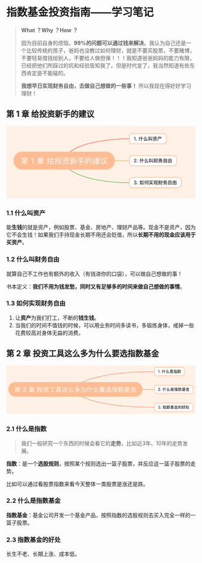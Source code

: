 # 指数基金投资指南——学习笔记

> **What ？Why ？How ？**
>
> 因为目前自身的烦恼，**99%的问题可以通过钱来解决**。我认为自己还是一个比较传统的孩子，爸妈也没教过如何理财，就是不要买股票，不要赌博，不要轻易借钱给别人，不要给人做担保！！！我知道爸爸妈妈的能力有限，已经把他们所踩过的坑和经验告知我了。但是时代变了，我当然知道有些东西肯定是不能碰的。
>
> **我想早日实现财务自由，去做自己想做的一些事！** 所以我现在得好好学习理财！

## 第 1 章 给投资新手的建议

![](./img/chapter-I-outline.png)

### 1.1 什么叫资产

能**生钱**的就是资产，例如股票、基金、房地产、理财产品等。现金不是资产，因为它不会生钱！如果我们手持现金长期不用还会贬值，所以**长期不用的现金应该用于买资产**。

### 1.2 什么叫财务自由

就算自己不工作也有额外的收入（有钱进你的口袋），可以做自己想做的事！

书本定义：**我们不用为钱发愁，同时又有足够多的时间来做自己想做的事情**。

### 1.3 如何实现财务自由

1. 让**资产**为我们打工，不断的**钱生钱**。
2. 当我们的时间不值钱的时候，可以用业务时间多读书，多锻炼身体，戒掉一些花费较高对身体无益的消费。

## 第 2 章 投资工具这么多为什么要选指数基金

![](./img/chapter-II-outline.png)

### 2.1 什么是指数

> 我们一般研究一个东西的时候会看它的**走势**，比如近3年、10年的走势发展。

**指数**：是一个**选股规则**，按照某个规则选出一篮子股票，并反应这一篮子股票的走势。

比如可以通过看股票指数来看今天整体一类股票是涨还是跌。

### 2.2 什么是指数基金

**指数基金**：基金公司开发一个基金产品，按照指数的选股规则去买入完全一样的一篮子股票。

### 2.3 指数基金的好处

长生不老、长期上涨、成本低。